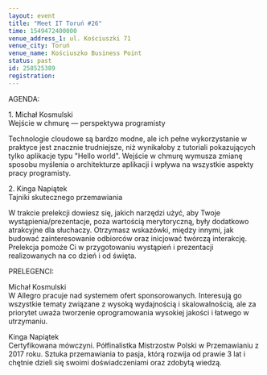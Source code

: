 ```yaml
---
layout: event
title: "Meet IT Toruń #26"
time: 1549472400000
venue_address_1: ul. Kościuszki 71
venue_city: Toruń
venue_name: Kościuszko Business Point
status: past
id: 258525389
registration: 
---
```


<p>AGENDA:</p>
<p>1. Michał Kosmulski
  <br/>Wejście w chmurę — perspektywa programisty</p>
<p>Technologie cloudowe są bardzo modne, ale ich pełne wykorzystanie w praktyce jest znacznie trudniejsze, niż wynikałoby z tutoriali pokazujących tylko aplikacje typu "Hello world". Wejście w chmurę wymusza zmianę sposobu myślenia o architekturze aplikacji
  i wpływa na wszystkie aspekty pracy programisty.</p>
<p>2. Kinga Napiątek
  <br/>Tajniki skutecznego przemawiania</p>
<p>W trakcie prelekcji dowiesz się, jakich narzędzi użyć, aby Twoje wystąpienia/prezentacje, poza wartością merytoryczną, były dodatkowo atrakcyjne dla słuchaczy. Otrzymasz wskazówki, między innymi, jak budować zainteresowanie odbiorców oraz inicjować twórczą
  interakcję. Prelekcja pomoże Ci w przygotowaniu wystąpień i prezentacji realizowanych na co dzień i od święta.</p>
<p>PRELEGENCI:</p>
<p>Michał Kosmulski
  <br/>W Allegro pracuje nad systemem ofert sponsorowanych. Interesują go wszystkie tematy związane z wysoką wydajnością i skalowalnością, ale za priorytet uważa tworzenie oprogramowania wysokiej jakości i łatwego w utrzymaniu.</p>
<p>Kinga Napiątek
  <br/>Certyfikowana mówczyni. Półfinalistka Mistrzostw Polski w Przemawianiu z 2017 roku. Sztuka przemawiania to pasja, którą rozwija od prawie 3 lat i chętnie dzieli się swoimi doświadczeniami oraz zdobytą wiedzą.</p>
